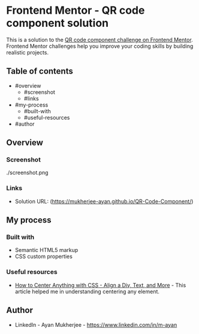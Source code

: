 # Frontend Mentor - QR code component solution

This is a solution to the [QR code component challenge on Frontend Mentor](https://www.frontendmentor.io/challenges/qr-code-component-iux_sIO_H). Frontend Mentor challenges help you improve your coding skills by building realistic projects. 

## Table of contents

- #overview
  - #screenshot
  - #links
- #my-process
  - #built-with
  - #useful-resources
- #author


## Overview

### Screenshot

./screenshot.png

### Links

- Solution URL: (https://mukherjee-ayan.github.io/QR-Code-Component/)

## My process

### Built with

- Semantic HTML5 markup
- CSS custom properties

### Useful resources

-  [How to Center Anything with CSS - Align a Div, Text, and More](https://www.freecodecamp.org/news/how-to-center-anything-with-css-align-a-div-text-and-more/) - This article helped me in understanding centering any element.

## Author

- LinkedIn - Ayan Mukherjee - https://www.linkedin.com/in/m-ayan


